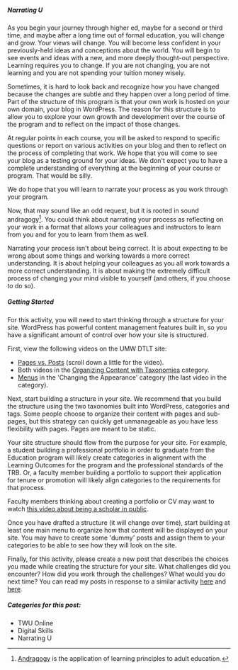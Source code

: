 ##### Narrating U

As you begin your journey through higher ed, maybe for a second or third time, and maybe after a long time out of formal education, you will change and grow. Your views will change. You will become less confident in your previously-held ideas and conceptions about the world. You will begin to see events and ideas with a new, and more deeply thought-out perspective. Learning requires you to change. If you are not changing, you are not learning and you are not spending your tuition money wisely.

Sometimes, it is hard to look back and recognize how you have changed because the changes are subtle and they happen over a long period of time. Part of the structure of this program is that your own work is hosted on your own domain, your blog in WordPress. The reason for this structure is to allow you to explore your own growth and development over the course of the program and to reflect on the impact of those changes.

At regular points in each course, you will be asked to respond to specific questions or report on various activities on your blog and then to reflect on the process of completing that work. We hope that you will come to see your blog as a testing ground for your ideas. We don't expect you to have a complete understanding of everything at the beginning of your course or program. That would be silly.

We do hope that you will learn to narrate your process as you work through your program.

Now, that may sound like an odd request, but it is rooted in sound andragogy[^1]. You could think about narrating your process as reflecting on your work in a format that allows your colleagues and instructors to learn from you and for you to learn from them as well.

Narrating your process isn't about being correct. It is about expecting to be wrong about some things and working towards a more correct understanding. It is about helping your colleagues as you all work towards a more correct understanding. It is about making the extremely difficult process of changing your mind visible to yourself \(and others, if you choose to do so\).

##### Getting Started

For this activity, you will need to start thinking through a structure for your site. WordPress has powerful content management features built in, so you have a significant amount of control over how your site is structured.

First, view the following videos on the UMW DTLT site:

* [Pages vs. Posts](http://umwdtlt.com/wordpress-basics/#adding-new-posts-and-pages) \(scroll down a little for the video\).
* Both videos in the [Organizing Content with Taxonomies](http://umwdtlt.com/wordpress-basics/#organizing-content-with-taxonomies) category.
* [Menus](http://umwdtlt.com/wordpress-basics/#changing-the-appearance) in the 'Changing the Appearance' category \(the last video in the category\).

Next, start building a structure in your site. We recommend that you build the structure using the two taxonomies built into WordPress, categories and tags. Some people choose to organize their content with pages and sub-pages, but this strategy can quickly get unmanageable as you have less flexibility with pages. Pages are meant to be static.

Your site structure should flow from the purpose for your site. For example, a student building a professional portfolio in order to graduate from the Education program will likely create categories in alignment with the Learning Outcomes for the program and the professional standards of the TRB. Or, a faculty member building a portfolio to support their application for tenure or promotion will likely align categories to the requirements for that process.

Faculty members thinking about creating a portfolio or CV may want to watch [this video about being a scholar in public](https://youtu.be/6uRnQdtfDpE).

Once you have drafted a structure \(it will change over time\), start building at least one main menu to organize how that content will be displayed on your site. You may have to create some 'dummy' posts and assign them to your categories to be able to see how they will look on the site.

Finally, for this activity, please create a new post that describes the choices you made while creating the structure for your site. What challenges did you encounter? How did you work through the challenges? What would you do next time? You can read my posts in response to a similar activity [here](http://merelearning.ca/reflecting/structuring-my-show/) and [here](http://merelearning.ca/reflecting/refining-the-structure/).

##### Categories for this post:

* TWU Online
* Digital Skills
* Narrating U

[^1]: [Andragogy](https://en.wikipedia.org/wiki/Andragogy) is the application of learning principles to adult education.

